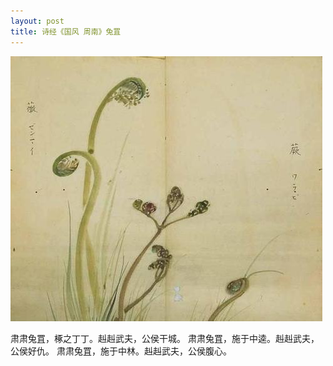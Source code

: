 ```yaml
---
layout: post
title: 诗经《国风 周南》兔罝
---
```

![Aaron Swartz](https://raw.githubusercontent.com/xlingyu/xlingyu.github.io/master/assets/blog-images/1.jpg)

肃肃兔罝，椓之丁丁。赳赳武夫，公侯干城。
肃肃兔罝，施于中逵。赳赳武夫，公侯好仇。
肃肃兔罝，施于中林。赳赳武夫，公侯腹心。
